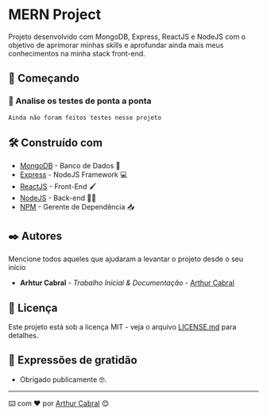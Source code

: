 <!-- ************************************* Título ********************************************* -->
# MERN Project

Projeto desenvolvido com MongoDB, Express, ReactJS e NodeJS com o objetivo de aprimorar minhas skills 
e aprofundar ainda mais meus conhecimentos na minha stack front-end.

## 🚀 Começando

### 🔩 Analise os testes de ponta a ponta

```
Ainda não foram feitos testes nesse projeto
```

## 🛠️ Construído com
* [MongoDB](https://www.mongodb.com/pt-br) - Banco de Dados 💺
* [Express](https://expressjs.com/) - NodeJS Framework 💻
* [ReactJS](https://reactjs.org/) - Front-End 🖌️
* [NodeJS](https://nodejs.org/en/) - Back-end 👨‍💻
* [NPM](https://www.npmjs.com/) - Gerente de Dependência 📥

## ✒️ Autores

Mencione todos aqueles que ajudaram a levantar o projeto desde o seu início

* **Arhtur Cabral** - *Trabalho Inicial & Documentação* - [Arthur Cabral](https://github.com/CabralArthur)

## 📄 Licença

Este projeto está sob a licença MIT - veja o arquivo [LICENSE.md](https://github.com/CabralArthur/DashboardReact/blob/main/LICENSE) para detalhes.

## 🎁 Expressões de gratidão
* Obrigado publicamente 🤓.

---
⌨️ com ❤️ por [Arthur Cabral](https://github.com/CabralArthur) 😊
